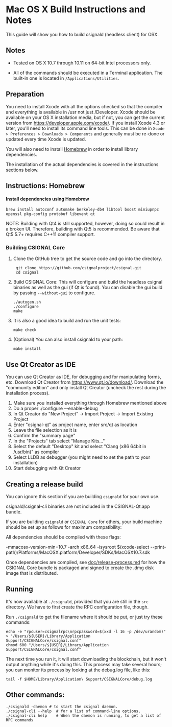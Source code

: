 Mac OS X Build Instructions and Notes
====================================
This guide will show you how to build csignald (headless client) for OSX.

Notes
-----

* Tested on OS X 10.7 through 10.11 on 64-bit Intel processors only.

* All of the commands should be executed in a Terminal application. The
built-in one is located in `/Applications/Utilities`.

Preparation
-----------

You need to install Xcode with all the options checked so that the compiler
and everything is available in /usr not just /Developer. Xcode should be
available on your OS X installation media, but if not, you can get the
current version from https://developer.apple.com/xcode/. If you install
Xcode 4.3 or later, you'll need to install its command line tools. This can
be done in `Xcode > Preferences > Downloads > Components` and generally must
be re-done or updated every time Xcode is updated.

You will also need to install [Homebrew](http://brew.sh) in order to install library
dependencies.

The installation of the actual dependencies is covered in the instructions
sections below.

Instructions: Homebrew
----------------------

#### Install dependencies using Homebrew

    brew install autoconf automake berkeley-db4 libtool boost miniupnpc openssl pkg-config protobuf libevent qt

NOTE: Building with Qt4 is still supported, however, doing so could result in a broken UI. Therefore, building with Qt5 is recommended. Be aware that Qt5 5.7+ requires C++11 compiler support.

### Building CSIGNAL Core

1. Clone the GitHub tree to get the source code and go into the directory.

        git clone https://github.com/csignalproject/csignal.git
        cd csignal

2.  Build CSIGNAL Core:
    This will configure and build the headless csignal binaries as well as the gui (if Qt is found).
    You can disable the gui build by passing `--without-gui` to configure.

        ./autogen.sh
        ./configure
        make

3.  It is also a good idea to build and run the unit tests:

        make check

4.  (Optional) You can also install csignald to your path:

        make install

Use Qt Creator as IDE
------------------------
You can use Qt Creator as IDE, for debugging and for manipulating forms, etc.
Download Qt Creator from https://www.qt.io/download/. Download the "community edition" and only install Qt Creator (uncheck the rest during the installation process).

1. Make sure you installed everything through Homebrew mentioned above
2. Do a proper ./configure --enable-debug
3. In Qt Creator do "New Project" -> Import Project -> Import Existing Project
4. Enter "csignal-qt" as project name, enter src/qt as location
5. Leave the file selection as it is
6. Confirm the "summary page"
7. In the "Projects" tab select "Manage Kits..."
8. Select the default "Desktop" kit and select "Clang (x86 64bit in /usr/bin)" as compiler
9. Select LLDB as debugger (you might need to set the path to your installation)
10. Start debugging with Qt Creator

Creating a release build
------------------------
You can ignore this section if you are building `csignald` for your own use.

csignald/csignal-cli binaries are not included in the CSIGNAL-Qt.app bundle.

If you are building `csignald` or `CSIGNAL Core` for others, your build machine should be set up
as follows for maximum compatibility:

All dependencies should be compiled with these flags:

 -mmacosx-version-min=10.7
 -arch x86_64
 -isysroot $(xcode-select --print-path)/Platforms/MacOSX.platform/Developer/SDKs/MacOSX10.7.sdk

Once dependencies are compiled, see [doc/release-process.md](release-process.md) for how the CSIGNAL Core
bundle is packaged and signed to create the .dmg disk image that is distributed.

Running
-------

It's now available at `./csignald`, provided that you are still in the `src`
directory. We have to first create the RPC configuration file, though.

Run `./csignald` to get the filename where it should be put, or just try these
commands:

    echo -e "rpcuser=csignalrpc\nrpcpassword=$(xxd -l 16 -p /dev/urandom)" > "/Users/${USER}/Library/Application Support/CSIGNALCore/csignal.conf"
    chmod 600 "/Users/${USER}/Library/Application Support/CSIGNALCore/csignal.conf"

The next time you run it, it will start downloading the blockchain, but it won't
output anything while it's doing this. This process may take several hours;
you can monitor its process by looking at the debug.log file, like this:

    tail -f $HOME/Library/Application\ Support/CSIGNALCore/debug.log

Other commands:
-------

    ./csignald -daemon # to start the csignal daemon.
    ./csignal-cli --help  # for a list of command-line options.
    ./csignal-cli help    # When the daemon is running, to get a list of RPC commands
